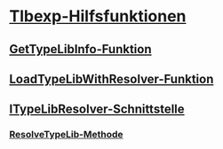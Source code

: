 # [Tlbexp-Hilfsfunktionen](index.md)
## [GetTypeLibInfo-Funktion](gettypelibinfo-function.md)
## [LoadTypeLibWithResolver-Funktion](loadtypelibwithresolver-function.md)
## [ITypeLibResolver-Schnittstelle](itypelibresolver-interface.md)
### [ResolveTypeLib-Methode](resolvetypelib-method.md)
